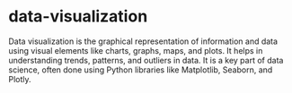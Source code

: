 # data-visualization
Data visualization is the graphical representation of information and data using visual elements like charts, graphs, maps, and plots. It helps in understanding trends, patterns, and outliers in data. It is a key part of data science, often done using Python libraries like Matplotlib, Seaborn, and Plotly.
